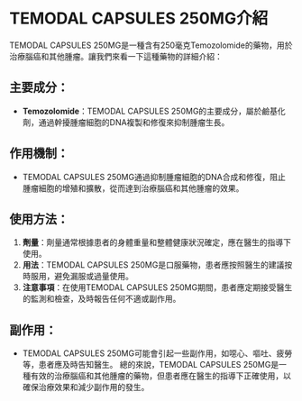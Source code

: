 # TEMODAL CAPSULES 250MG介紹
TEMODAL CAPSULES 250MG是一種含有250毫克Temozolomide的藥物，用於治療腦癌和其他腫瘤。讓我們來看一下這種藥物的詳細介紹：
## 主要成分：
- **Temozolomide**：TEMODAL CAPSULES 250MG的主要成分，屬於鹼基化劑，通過幹擾腫瘤細胞的DNA複製和修復來抑制腫瘤生長。
## 作用機制：
- TEMODAL CAPSULES 250MG通過抑制腫瘤細胞的DNA合成和修復，阻止腫瘤細胞的增殖和擴散，從而達到治療腦癌和其他腫瘤的效果。
## 使用方法：
1. **劑量**：劑量通常根據患者的身體重量和整體健康狀況確定，應在醫生的指導下使用。
2. **用法**：TEMODAL CAPSULES 250MG是口服藥物，患者應按照醫生的建議按時服用，避免漏服或過量使用。
3. **注意事項**：在使用TEMODAL CAPSULES 250MG期間，患者應定期接受醫生的監測和檢查，及時報告任何不適或副作用。
## 副作用：
- TEMODAL CAPSULES 250MG可能會引起一些副作用，如噁心、嘔吐、疲勞等，患者應及時告知醫生。
總的來說，TEMODAL CAPSULES 250MG是一種有效的治療腦癌和其他腫瘤的藥物，但患者應在醫生的指導下正確使用，以確保治療效果和減少副作用的發生。